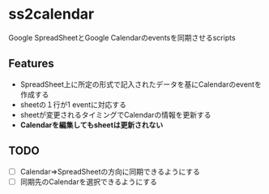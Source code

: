 # ss2calendar

Google SpreadSheetとGoogle Calendarのeventsを同期させるscripts

## Features

- SpreadSheet上に所定の形式で記入されたデータを基にCalendarのeventを作成する
- sheetの１行が1 eventに対応する
- sheetが変更されるタイミングでCalendarの情報を更新する
- **Calendarを編集してもsheetは更新されない**

## TODO

- [ ] Calendar=>SpreadSheetの方向に同期できるようにする
- [ ] 同期先のCalendarを選択できるようにする
